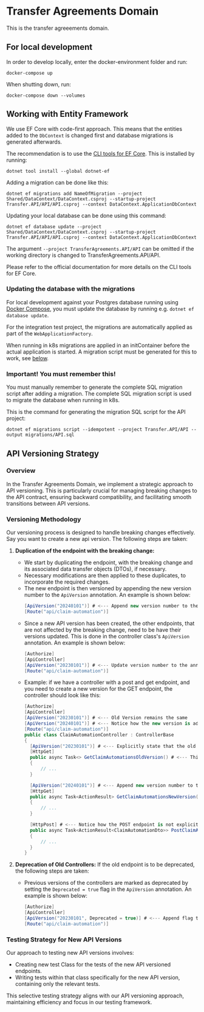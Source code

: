 # Transfer Agreements Domain
This is the transfer agreeements domain.

## For local development<a id="docker-compose"></a>

In order to develop locally, enter the docker-environment folder and run:

```shell
docker-compose up
```

When shutting down, run:

```shell
docker-compose down --volumes
```

## Working with Entity Framework

We use EF Core with code-first approach. This means that the entities added to the `DbContext` is changed first and database migrations is generated afterwards.

The recommendation is to use the [CLI tools for EF Core](https://learn.microsoft.com/en-us/ef/core/cli/dotnet). This is installed by running:

```shell
dotnet tool install --global dotnet-ef
```

Adding a migration can be done like this:

```shell
dotnet ef migrations add NameOfMigration --project Shared/DataContext/DataContext.csproj --startup-project Transfer.API/API/API.csproj --context DataContext.ApplicationDbContext
```

Updating your local database can be done using this command:

```shell
dotnet ef database update --project Shared/DataContext/DataContext.csproj --startup-project Transfer.API/API/API.csproj --context DataContext.ApplicationDbContext
```

The argument `--project TransferAgreements.API/API` can be omitted if the working directory is changed to TransferAgreements.API/API.

Please refer to the official documentation for more details on the CLI tools for EF Core.

### Updating the database with the migrations

For local development against your Postgres database running using [Docker Compose](#docker-compose), you must update the database by running e.g. `dotnet ef database update`.

For the integration test project, the migrations are automatically applied as part of the `WebApplicationFactory`.

When running in k8s migrations are applied in an initContainer before the actual application is started. A migration script must be generated for this to work, see [below](#important).

### Important! You must remember this!<a id="important"></a>

You must manually remember to generate the complete SQL migration script after adding a migration. The complete SQL migration script is used to migrate the database when running in k8s.

This is the command for generating the migration SQL script for the API project:

```shell
dotnet ef migrations script --idempotent --project Transfer.API/API --output migrations/API.sql
```

## API Versioning Strategy

### Overview
In the Transfer Agreements Domain, we implement a strategic approach to API versioning. This is particularly crucial for managing breaking changes to the API contract, ensuring backward compatibility, and facilitating smooth transitions between API versions.

### Versioning Methodology
Our versioning process is designed to handle breaking changes effectively.
Say you want to create a new api version. The following steps are taken:

1. **Duplication of the endpoint with the breaking change:**

    - We start by duplicating the endpoint, with the breaking change and its associated data transfer objects (DTOs), if necessary.
    - Necessary modifications are then applied to these duplicates, to incorporate the required changes.
    - The new endpoint is then versioned by appending the new version number to the `ApiVersion` annotation. An example is shown below:
      ```csharp
      [ApiVersion("20240101")] # <--- Append new version number to the annotation
      [Route("api/claim-automation")]
      ```
    - Since a new API version has been created, the other endpoints, that are not affected by the breaking change, need to be have their versions updated. This is done in the controller class's `ApiVersion` annotation. An example is shown below:
      ```csharp
      [Authorize]
      [ApiController]
      [ApiVersion("20230101")] # <--- Update version number to the annotation
      [Route("api/claim-automation")]
      ```
   - Example: if we have a controller with a post and get endpoint, and you need to create a new version for the GET endpoint, the controller should look like this:
       ```csharp
       [Authorize]
       [ApiController]
       [ApiVersion("20230101")] # <--- Old Version remains the same
       [ApiVersion("20240101")] # <--- Notice how the new version is added, to indicate that this controller has endppoints for both versions
       [Route("api/claim-automation")]
       public class ClaimAutomationController : ControllerBase
       {
         [ApiVersion("20230101")] # <--- Explicitly state that the old GET endpoint, is to only appear in the old version
         [HttpGet]
         public async Task<> GetClaimAutomationsOldVersion() # <--- This is the old version of the endpoint. It inherits the old version number, since the annotation explicitly states so.
         {
             // ...
         }

         [ApiVersion("20240101")] # <--- Append new version number to the annotation, To indicate that the new GET endpoint is only available in the new version
         [HttpGet]
         public async Task<ActionResult> GetClaimAutomationsNewVersion() # <--- This is the new version of the endpoint. It inherits the new version number, since the annotation explicitly states so.
         {
             // ...
         }

         [HttpPost] # <--- Notice how the POST endpoint is not explicitly versioned, this means that it is available in both versions.
         public async Task<ActionResult<ClaimAutomationDto>> PostClaimAutomation() # <--- This endpoint had no breaking changes, so it is not duplicated, and is available in both versions.
         {
             // ...
         }
       }
       ```

2. **Deprecation of Old Controllers:**
If the old endpoint is to be deprecated, the following steps are taken:
    - Previous versions of the controllers are marked as deprecated by setting the `Deprecated = true` flag in the `ApiVersion` annotation. An example is shown below:
      ```csharp
      [Authorize]
      [ApiController]
      [ApiVersion("20230101", Deprecated = true)] # <--- Append flag to the annotation
      [Route("api/claim-automation")]
      ```

### Testing Strategy for New API Versions
Our approach to testing new API versions involves:

- Creating new test Class for the tests of the new API versioned endpoints.
- Writing tests within that class specifically for the new API version, containing only the relevant tests.

This selective testing strategy aligns with our API versioning approach, maintaining efficiency and focus in our testing framework.

